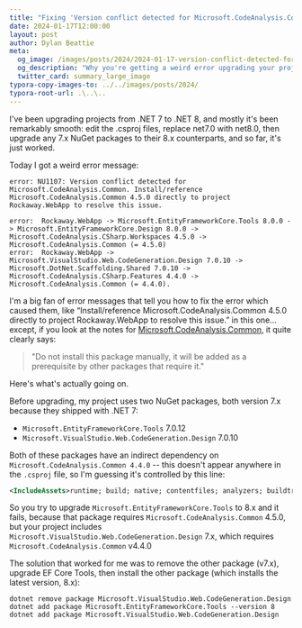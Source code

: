 ```yaml
---
title: "Fixing 'Version conflict detected for Microsoft.CodeAnalysis.Common'"
date: 2024-01-17T12:00:00
layout: post
author: Dylan Beattie
meta:
  og_image: /images/posts/2024/2024-01-17-version-conflict-detected-for-microsoft-codeanalysis-common.png
  og_description: "Why you're getting a weird error upgrading your projects to .NET 8 - and how to fix it."
  twitter_card: summary_large_image
typora-copy-images-to: ../../images/posts/2024/
typora-root-url: .\..\..
---
```


I've been upgrading projects from .NET 7 to .NET 8, and mostly it's been remarkably smooth: edit the .csproj files, replace net7.0 with net8.0, then upgrade any 7.x NuGet packages to their 8.x counterparts, and so far, it's just worked.

Today I got a weird error message:

```
error: NU1107: Version conflict detected for Microsoft.CodeAnalysis.Common. Install/reference Microsoft.CodeAnalysis.Common 4.5.0 directly to project Rockaway.WebApp to resolve this issue.

error:  Rockaway.WebApp -> Microsoft.EntityFrameworkCore.Tools 8.0.0 -> Microsoft.EntityFrameworkCore.Design 8.0.0 -> Microsoft.CodeAnalysis.CSharp.Workspaces 4.5.0 -> Microsoft.CodeAnalysis.Common (= 4.5.0)
error:  Rockaway.WebApp -> Microsoft.VisualStudio.Web.CodeGeneration.Design 7.0.10 -> Microsoft.DotNet.Scaffolding.Shared 7.0.10 -> Microsoft.CodeAnalysis.CSharp.Features 4.4.0 -> Microsoft.CodeAnalysis.Common (= 4.4.0).
```

I'm a big fan of error messages that tell you how to fix the error which caused them, like “Install/reference Microsoft.CodeAnalysis.Common 4.5.0 directly to project Rockaway.WebApp to resolve this issue.” in this one... except, if you look at the notes for [Microsoft.CodeAnalysis.Common](https://www.nuget.org/packages/Microsoft.CodeAnalysis.Common/), it quite clearly says:

> "Do not install this package manually, it will be added as a prerequisite by other packages that require it."

Here's what's actually going on.

Before upgrading, my project uses two NuGet packages, both version 7.x because they shipped with .NET 7:

* `Microsoft.EntityFrameworkCore.Tools` 7.0.12
* `Microsoft.VisualStudio.Web.CodeGeneration.Design` 7.0.10

Both of these packages have an indirect dependency on `Microsoft.CodeAnalysis.Common 4.4.0` -- this doesn't appear anywhere in the `.csproj` file, so I'm guessing it's controlled by this line:

```xml
<IncludeAssets>runtime; build; native; contentfiles; analyzers; buildtransitive</IncludeAssets>
```

So you try to upgrade `Microsoft.EntityFrameworkCore.Tools` to 8.x and it fails, because that package requires `Microsoft.CodeAnalysis.Common` 4.5.0, but your project includes `Microsoft.VisualStudio.Web.CodeGeneration.Design` 7.x, which requires `Microsoft.CodeAnalysis.Common` v4.4.0

The solution that worked for me was to remove the other package (v7.x), upgrade EF Core Tools, then install the other package (which installs the latest version, 8.x):

```
dotnet remove package Microsoft.VisualStudio.Web.CodeGeneration.Design
dotnet add package Microsoft.EntityFrameworkCore.Tools --version 8
dotnet add package Microsoft.VisualStudio.Web.CodeGeneration.Design
```
